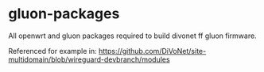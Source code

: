 # gluon-packages
All openwrt and gluon packages required to build divonet ff gluon firmware.

Referenced for example in: https://github.com/DiVoNet/site-multidomain/blob/wireguard-devbranch/modules
